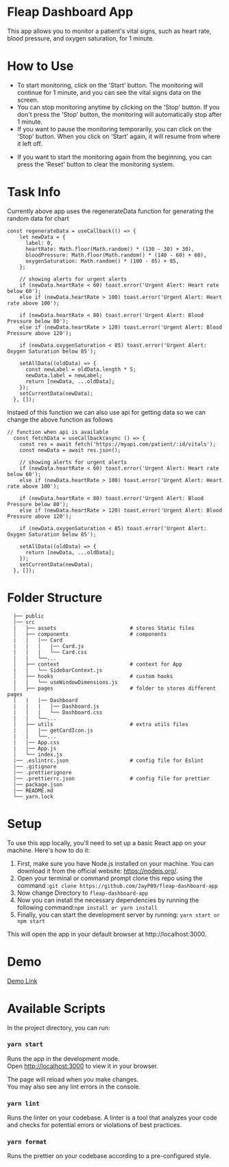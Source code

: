 # Fleap Dashboard App

This app allows you to monitor a patient's vital signs, such as heart rate, blood pressure, and oxygen saturation, for 1 minute.

# How to Use

- To start monitoring, click on the 'Start' button. The monitoring will continue for 1 minute, and you can see the vital signs data on the screen.
- You can stop monitoring anytime by clicking on the 'Stop' button. If you don't press the 'Stop' button, the monitoring will automatically stop after 1 minute.
- If you want to pause the monitoring temporarily, you can click on the 'Stop' button. When you click on 'Start' again, it will resume from where it left off.

* If you want to start the monitoring again from the beginning, you can press the 'Reset' button to clear the monitoring system.

# Task Info

Currently above app uses the regenerateData function for generating the random data for chart

```
const regenerateData = useCallback(() => {
    let newData = {
      label: 0,
      heartRate: Math.floor(Math.random() * (130 - 30) + 30),
      bloodPressure: Math.floor(Math.random() * (140 - 60) + 60),
      oxygenSaturation: Math.random() * (100 - 85) + 85,
    };

    // showing alerts for urgent alerts
    if (newData.heartRate < 60) toast.error('Urgent Alert: Heart rate below 60');
    else if (newData.heartRate > 100) toast.error('Urgent Alert: Heart rate above 100');

    if (newData.heartRate < 80) toast.error('Urgent Alert: Blood Pressure below 80');
    else if (newData.heartRate > 120) toast.error('Urgent Alert: Blood Pressure above 120');

    if (newData.oxygenSaturation < 85) toast.error('Urgent Alert: Oxygen Saturation below 85');

    setAllData((oldData) => {
      const newLabel = oldData.length * 5;
      newData.label = newLabel;
      return [newData, ...oldData];
    });
    setCurrentData(newData);
  }, []);
```

Instaed of this function we can also use api for getting data so we can change the above function as follows

```
// function when api is available
  const fetchData = useCallback(async () => {
    const res = await fetch('https://myapi.com/patient/:id/vitals');
    const newData = await res.json();

    // showing alerts for urgent alerts
    if (newData.heartRate < 60) toast.error('Urgent Alert: Heart rate below 60');
    else if (newData.heartRate > 100) toast.error('Urgent Alert: Heart rate above 100');

    if (newData.heartRate < 80) toast.error('Urgent Alert: Blood Pressure below 80');
    else if (newData.heartRate > 120) toast.error('Urgent Alert: Blood Pressure above 120');

    if (newData.oxygenSaturation < 85) toast.error('Urgent Alert: Oxygen Saturation below 85');

    setAllData((oldData) => {
      return [newData, ...oldData];
    });
    setCurrentData(newData);
  }, []);
```

# Folder Structure

```           
  ├── public  
  |── src   
  |   ├── assets                        # stores Static files      
  │   ├── components                    # components
  |   |   |── Card
  |   |   |   |── Card.js
  |   |   |   └── Card.css
  |   |   └──...
  │   ├── context                       # context for App
  |   |   └── SidebarContext.js
  │   ├── hooks                         # custom hooks
  |   |   └── useWindowDimensions.js
  │   ├── pages                         # folder to stores different pages
  |   |   |── Dashboard
  |   |   |   |── Dashboard.js
  |   |   |   └── Dashboard.css
  |   |   └──...
  │   ├── utils                         # extra utils files 
  |   |   |── getCardIcon.js
  |   |   └──...
  |   |── App.css
  |   |── App.js
  │   └── index.js   
  |── .eslintrc.json                    # config file for Eslint         
  |── .gitignore                        
  |── .prettierignore
  |── .prettierrc.json                  # config file for prettier       
  |── package.json         
  |── README.md      
  └── yarn.lock
```

# Setup

To use this app locally, you'll need to set up a basic React app on your machine. Here's how to do it:

1. First, make sure you have Node.js installed on your machine. You can download it from the official website: https://nodejs.org/.
2. Open your terminal or command prompt clone this repo using the command :`git clone https://github.com/JayP09/fleap-dashboard-app`
3. Now change Directory to `fleap-dashboard-app`
4. Now you can install the necessary dependencies by running the following command:`npm install or yarn install`
5. Finally, you can start the development server by running: `yarn start or npm start`

This will open the app in your default browser at http://localhost:3000.

# Demo

[Demo Link](https://fleap-dashboard-app.vercel.app/)

# Available Scripts

In the project directory, you can run:

### `yarn start`

Runs the app in the development mode.\
Open [http://localhost:3000](http://localhost:3000) to view it in your browser.

The page will reload when you make changes.\
You may also see any lint errors in the console.

### `yarn lint`

Runs the linter on your codebase. A linter is a tool that analyzes your code and checks for potential errors or violations of best practices.

### `yarn format`

Runs the prettier on your codebase according to a pre-configured style.
